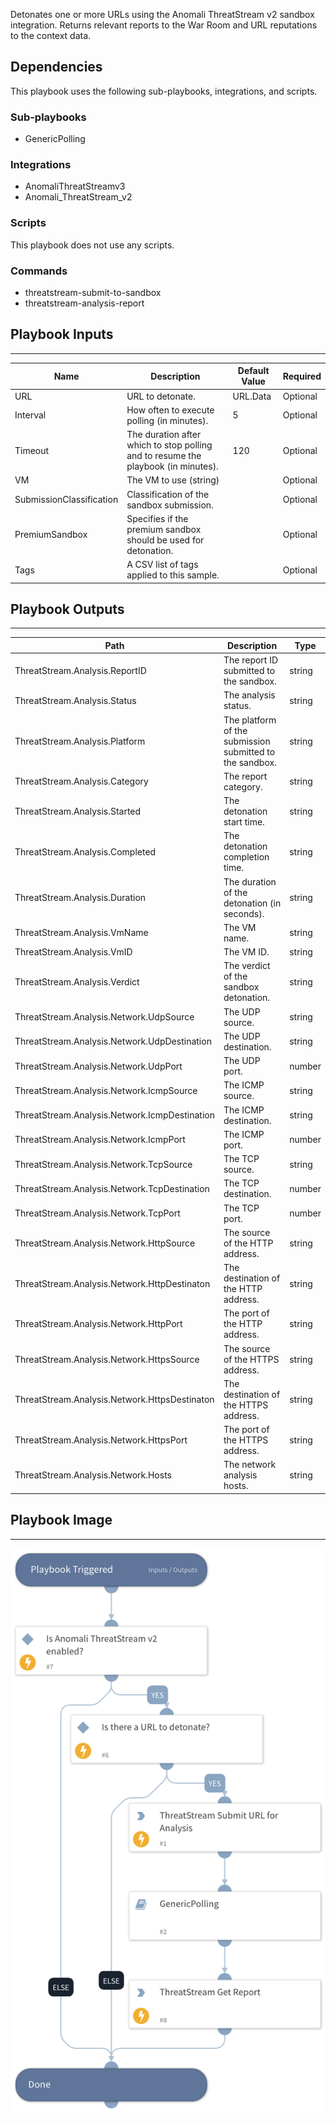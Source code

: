 Detonates one or more URLs using the Anomali ThreatStream v2 sandbox integration.
Returns relevant reports to the War Room and URL reputations to the context data.

## Dependencies

This playbook uses the following sub-playbooks, integrations, and scripts.

### Sub-playbooks

* GenericPolling

### Integrations

* AnomaliThreatStreamv3
* Anomali_ThreatStream_v2

### Scripts

This playbook does not use any scripts.

### Commands

* threatstream-submit-to-sandbox
* threatstream-analysis-report

## Playbook Inputs

---

| **Name** | **Description** | **Default Value** | **Required** |
| --- | --- | --- | --- |
| URL | URL to detonate. | URL.Data | Optional |
| Interval | How often to execute polling \(in minutes\). | 5 | Optional |
| Timeout | The duration after which to stop polling and to resume the playbook \(in minutes\). | 120 | Optional |
| VM | The VM to use \(string\) |  | Optional |
| SubmissionClassification | Classification of the sandbox submission. |  | Optional |
| PremiumSandbox | Specifies if the premium sandbox should be used for detonation. |  | Optional |
| Tags | A CSV list of tags applied to this sample. |  | Optional |

## Playbook Outputs

---

| **Path** | **Description** | **Type** |
| --- | --- | --- |
| ThreatStream.Analysis.ReportID | The report ID submitted to the sandbox. | string |
| ThreatStream.Analysis.Status | The analysis status. | string |
| ThreatStream.Analysis.Platform | The platform of the submission submitted to the sandbox. | string |
| ThreatStream.Analysis.Category | The report category. | string |
| ThreatStream.Analysis.Started | The detonation start time. | string |
| ThreatStream.Analysis.Completed | The detonation completion time. | string |
| ThreatStream.Analysis.Duration | The duration of the detonation \(in seconds\). | string |
| ThreatStream.Analysis.VmName | The VM name. | string |
| ThreatStream.Analysis.VmID | The VM ID. | string |
| ThreatStream.Analysis.Verdict | The verdict of the sandbox detonation. | string |
| ThreatStream.Analysis.Network.UdpSource | The UDP source. | string |
| ThreatStream.Analysis.Network.UdpDestination | The UDP destination. | string |
| ThreatStream.Analysis.Network.UdpPort | The UDP port. | number |
| ThreatStream.Analysis.Network.IcmpSource | The ICMP source. | string |
| ThreatStream.Analysis.Network.IcmpDestination | The ICMP destination. | string |
| ThreatStream.Analysis.Network.IcmpPort | The ICMP port. | number |
| ThreatStream.Analysis.Network.TcpSource | The TCP source. | string |
| ThreatStream.Analysis.Network.TcpDestination | The TCP destination. | number |
| ThreatStream.Analysis.Network.TcpPort | The TCP port. | number |
| ThreatStream.Analysis.Network.HttpSource | The source of the HTTP address. | string |
| ThreatStream.Analysis.Network.HttpDestinaton | The destination of the HTTP address. | string |
| ThreatStream.Analysis.Network.HttpPort | The port of the HTTP address. | string |
| ThreatStream.Analysis.Network.HttpsSource | The source of the HTTPS address. | string |
| ThreatStream.Analysis.Network.HttpsDestinaton | The destination of the HTTPS address. | string |
| ThreatStream.Analysis.Network.HttpsPort | The port of the HTTPS address. | string |
| ThreatStream.Analysis.Network.Hosts | The network analysis hosts. | string |

## Playbook Image

---

![Detonate URL - ThreatStream](../doc_files/Detonate_URL_-_ThreatStream.png)

